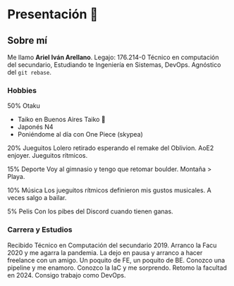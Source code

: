 # Presentación :handshake:

## Sobre mí
Me llamo **Ariel Iván Arellano**.
Legajo: 176.214-0
Técnico en computación del secundario, Estudiando te Ingeniería en Sistemas, DevOps. Agnóstico del `git rebase`.

### Hobbies 
50% Otaku
- Taiko en Buenos Aires Taiko :drum:
- Japonés N4  
- Poniéndome al día con One Piece (skypea)

20% Jueguitos
Lolero retirado esperando el remake del Oblivion. AoE2 enjoyer. Jueguitos rítmicos.

15% Deporte
Voy al gimnasio y tengo que retomar boulder. Montaña > Playa.

10% Música
Los jueguitos rítmicos definieron mis gustos musicales. A veces salgo a bailar.

5% Pelis
Con los pibes del Discord cuando tienen ganas.

### Carrera y Estudios
Recibido Técnico en Computación del secundario 2019.
Arranco la Facu 2020 y me agarra la pandemia.
La dejo en pausa y arranco a hacer freelance con un amigo.
Un poquito de FE, un poquito de BE. Conozco una pipeline y me enamoro.
Conozco la IaC y me sorprendo.
Retomo la facultad en 2024.
Consigo trabajo como DevOps.

